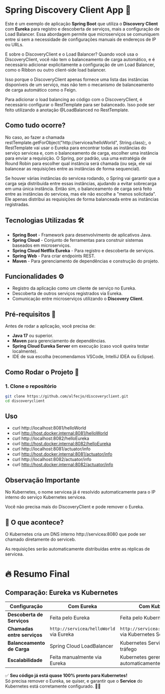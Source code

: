 # Spring Discovery Client App 🚀

Este é um exemplo de aplicação **Spring Boot** que utiliza o **Discovery Client** com **Eureka** para registro e descoberta de serviços, mais a configuração de Load Balancer. Essa abordagem permite que microserviços se comuniquem entre si sem a necessidade de configurações manuais de endereços de IP ou URLs.

E sobre o DiscoveryClient e o Load Balancer?
Quando você usa o DiscoveryClient, você não tem o balanceamento de carga automático, e é necessário adicionar explicitamente a configuração de um Load Balancer, como o Ribbon ou outro client-side load balancer.

Isso porque o DiscoveryClient apenas fornece uma lista das instâncias disponíveis de um serviço, mas não tem o mecanismo de balanceamento de carga automático como o Feign.

Para adicionar o load balancing ao código com o DiscoveryClient, é necessário configurar o RestTemplate para ser balanceado. Isso pode ser feito utilizando a anotação @LoadBalanced no RestTemplate.

## Como tudo ocorre?

No caso, ao fazer a chamada restTemplate.getForObject("http://servicea/helloWorld", String.class);, o RestTemplate vai usar o Eureka para encontrar todas as instâncias do serviço servicea e, com o balanceamento de carga, escolher uma instância para enviar a requisição. O Spring, por padrão, usa uma estratégia de Round Robin para escolher qual instância será chamada (ou seja, ele vai balancear as requisições entre as instâncias de forma sequencial).

Se houver várias instâncias do servicea rodando, o Spring vai garantir que a carga seja distribuída entre essas instâncias, ajudando a evitar sobrecarga em uma única instância. Então sim, o balanceamento de carga será feito entre as instâncias do servicea, mas ele não escolhe a "menos solicitada". Ele apenas distribui as requisições de forma balanceada entre as instâncias registradas.

## Tecnologias Utilizadas 🛠️

- **Spring Boot** - Framework para desenvolvimento de aplicativos Java.
- **Spring Cloud** - Conjunto de ferramentas para construir sistemas baseados em microserviços.
- **Spring Cloud Netflix Eureka** - Para registro e descoberta de serviços.
- **Spring Web** - Para criar endpoints REST.
- **Maven** - Para gerenciamento de dependências e construção do projeto.

## Funcionalidades ⚙️

- Registro da aplicação como um cliente de serviço no Eureka.
- Descoberta de outros serviços registrados via Eureka.
- Comunicação entre microserviços utilizando o **Discovery Client**.

## Pré-requisitos 🚨

Antes de rodar a aplicação, você precisa de:

- **Java 17** ou superior.
- **Maven** para gerenciamento de dependências.
- **Spring Cloud Eureka Server** em execução (caso você queira testar localmente).
- IDE de sua escolha (recomendamos VSCode, IntelliJ IDEA ou Eclipse).

## Como Rodar o Projeto 🚀

### 1. Clone o repositório

```bash
git clone https://github.com/alfecjo/discoveryclient.git
cd discoveryclient
```

## Uso
- curl http://localhost:8081/helloWorld
- curl http://host.docker.internal:8081/helloWorld
- curl http://localhost:8082/helloEureka
- curl http://host.docker.internal:8082/helloEureka
- curl http://localhost:8081/actuator/info
- curl http://host.docker.internal:8081/actuator/info
- curl http://localhost:8082/actuator/info
- curl http://host.docker.internal:8082/actuator/info

## Observação Importante

No Kubernetes, o nome servicea já é resolvido automaticamente para o IP interno do serviço Kubernetes servicea.

Você não precisa mais do DiscoveryClient e pode remover o Eureka.

## 📌 O que acontece?

O Kubernetes cria um DNS interno http://servicea:8080 que pode ser chamado diretamente do serviceb.

As requisições serão automaticamente distribuídas entre as réplicas de servicea.

# 🔥 Resumo Final

## Comparação: Eureka vs Kubernetes

| Configuração            | Com Eureka                          | Com Kubernetes                         |
|-------------------------|-----------------------------------|---------------------------------------|
| **Descoberta de Serviços** | Feita pelo Eureka                 | Feita pelo Kubernetes                 |
| **Chamadas entre serviços** | `http://servicea/helloWorld` via Eureka | `http://servicea:8080/helloWorld` via Kubernetes Service |
| **Balanceamento de Carga** | Spring Cloud LoadBalancer        | Kubernetes Service distribui tráfego  |
| **Escalabilidade**      | Feita manualmente via Eureka      | Kubernetes gerencia automaticamente  |

✅ **Seu código já está quase 100% pronto para Kubernetes!**  
Só precisa remover o Eureka, se quiser, e garantir que o **Service** do Kubernetes está corretamente configurado.  🚀🔥


